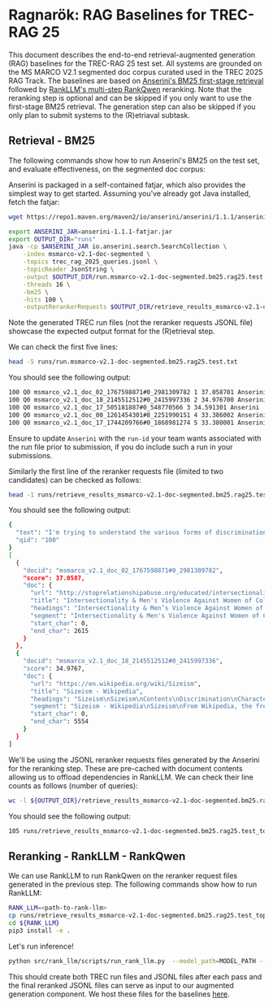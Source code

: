 # Ragnarök: RAG Baselines for TREC-RAG 25

This document describes the end-to-end retrieval-augmented generation (RAG) baselines for the TREC-RAG 25 test set. All systems are grounded on the MS MARCO V2.1 segmented doc corpus curated used in the TREC 2025 RAG Track. The baselines are based on [Anserini's BM25 first-stage retrieval](https://github.com/castorini/anserini) followed by [RankLLM's multi-step RankQwen](https://github.com/castorini/rank_llm) reranking. Note that the reranking step is optional and can be skipped if you only want to use the first-stage BM25 retrieval. The generation step can also be skipped if you only plan to submit systems to the (R)etriaval subtask.

## Retrieval - BM25

The following commands show how to run Anserini's BM25 on the test set, and evaluate effectiveness, on the segmented doc corpus:

Anserini is packaged in a self-contained fatjar, which also provides the simplest way to get started. Assuming you've already got Java installed, fetch the fatjar:

```bash
wget https://repo1.maven.org/maven2/io/anserini/anserini/1.1.1/anserini-1.1.1-fatjar.jar
```

```bash
export ANSERINI_JAR=anserini-1.1.1-fatjar.jar
export OUTPUT_DIR="runs"
java -cp $ANSERINI_JAR io.anserini.search.SearchCollection \
    -index msmarco-v2.1-doc-segmented \
    -topics trec_rag_2025_queries.jsonl \
    -topicReader JsonString \
    -output $OUTPUT_DIR/run.msmarco-v2.1-doc-segmented.bm25.rag25.test.txt \
    -threads 16 \
    -bm25 \
    -hits 100 \
    -outputRerankerRequests $OUTPUT_DIR/retrieve_results_msmarco-v2.1-doc-segmented.bm25.rag25.test_top100.jsonl &
```
        
Note the generated TREC run files (not the reranker requests JSONL file) showcase the expected output format for the (R)etrieval step.

We can check the first five lines:
```bash
head -5 runs/run.msmarco-v2.1-doc-segmented.bm25.rag25.test.txt
```

You should see the following output:
```bash
100 Q0 msmarco_v2.1_doc_02_1767598871#0_2981309782 1 37.058701 Anserini
100 Q0 msmarco_v2.1_doc_18_2145512512#0_2415997336 2 34.976700 Anserini
100 Q0 msmarco_v2.1_doc_17_505181887#0_548770566 3 34.591301 Anserini
100 Q0 msmarco_v2.1_doc_00_1261454301#8_2251990151 4 33.386002 Anserini
100 Q0 msmarco_v2.1_doc_17_1744209766#0_1868981274 5 33.380001 Anserini
```
Ensure to update `Anserini` with the `run-id` your team wants associated with the run file prior to submission, if you do include such a run in your submissions.

Similarly the first line of the reranker requests file (limited to two candidates) can be checked as follows:

```bash
head -1 runs/retrieve_results_msmarco-v2.1-doc-segmented.bm25.rag25.test_top100.jsonl | jq '.query, .candidates[0:2]'
```
You should see the following output:

```bash
{
  "text": "I'm trying to understand the various forms of discrimination and oppression people experience in the US, such as racial, gender, age, and housing. Can you explain their prevalence, how they affect individuals and society, and what laws or actions are in place to address them?",
  "qid": "100"
}
[
  {
    "docid": "msmarco_v2.1_doc_02_1767598871#0_2981309782",
    "score": 37.0587,
    "doc": {
      "url": "http://stoprelationshipabuse.org/educated/intersectionality/",
      "title": "Intersectionality & Men's Violence Against Women of Color – Center for Relationship Abuse Awareness & Action",
      "headings": "Intersectionality & Men’s Violence Against Women of Color\nIntersectionality & Men’s Violence Against Women of Color\nOppression and Gender Based Violence\nInstitutional/State Violence\nAdditional Resources\nOrganizations\nReadings\n",
      "segment": "Intersectionality & Men's Violence Against Women of Color – Center for Relationship Abuse Awareness & Action\nHomepage\nTake Action\nIntersectionality & Men’s Violence Against Women of Color\nLeave This Site Quickly\nIntersectionality is a tool for analysis, advocacy and policy development that addresses multiple discriminations and helps us understand how different sets of identities impact access to rights and opportunities. Intersectionality is used to study, understand and respond to the ways in which gender intersects with other identities and how these intersections contribute to unique experiences of oppression and privilege. Association for Women’s Rights in Development\n“Since violence is used to control women in patriarchal societies, it is important to understand the nature of patriarchy and its relationship to other forms of oppression such as racism, colonialism, heterosexism, etc. Violence against women of color is affected by the intersection of racism and sexism and the failures of both the feminist and antiracist movements to seriously address this issue.” Crenshawe (1994) Intersectionality, Identity Politics, & Violence Against Women of Color\n“Analysis claiming that systems of race, social class, gender, sexuality, ethnicity, nation, and age form mutually constructing features of social organization, which shape Black women’s experiences and, in turn, are shaped by Black women” Collins (1990) Black Feminist Thought: Knowledge, Consciousness and the Politics of Empowerment\nIntersectionality is an essential component of any activism, advocacy, curricula, services, or trainings that are aimed at serving women and dismantling patriarchal structures of violence. Prioritizing and centering the experiences of Black women, Latinx women, Indigenous women, trans women, women with disabilities, Muslim women, immigrant women, undocumented women, and gender nonconforming individuals of color is singular in achieving progress through intersectional feminism. In order to address gender-based violence, we must recognize the unique barriers that women of different backgrounds face, as they are subject to multiple layers of oppression and violence. An important application of intersectionality can be seen in the distinction between racial equality and racial equity. While “racial equality” has been traditionally used to refer to the goal of having egalitarian opportunities and rights for all individuals regardless of race, the term “racial equity” more clearly describes the actions that must be taken in order to ensure justice for communities that society has marginalized. “",
      "start_char": 0,
      "end_char": 2615
    }
  },
  {
    "docid": "msmarco_v2.1_doc_18_2145512512#0_2415997336",
    "score": 34.9767,
    "doc": {
      "url": "https://en.wikipedia.org/wiki/Sizeism",
      "title": "Sizeism - Wikipedia",
      "headings": "Sizeism\nSizeism\nContents\nDiscrimination\nCharacteristics\nPrevalence\nCountermeasures\nSee also\nNotes\nReferences\n",
      "segment": "Sizeism - Wikipedia\nSizeism\nFrom Wikipedia, the free encyclopedia\nJump to navigation Jump to search\n\nThis article needs additional citations for verification. Please help improve this article by adding citations to reliable sources. Unsourced material may be challenged and removed. Find sources: \" Sizeism\" – news · newspapers · books · scholar · JSTOR (May 2016) ( Learn how and when to remove this template message)\nPart of a series on\nDiscrimination\n\nGeneral forms\nAge\nClass ( Caste)\nDisability\nGenetics\nHair texture\nHeight\nHousing\nLanguage\nLooks\nMental disorder\nRace / Ethnicity / Nationality\nRank\nReligion\nSex\nSexual orientation\nSize\nSkin color\nSocial\nAcephobia\nAdultism\nAmatonormativity\nAnti-albinism\nAnti-autism\nAnti-homelessness\nAnti-intellectualism\nAnti-intersex\nAnti-left handedness\nAnti-Masonry\nAntisemitism (Judeophobia)\nAporophobia\nAudism\nBiphobia\nClannism\nCronyism\nDrug use\nElitism\nEphebiphobia\nFatism\nGayphobia\nGerontophobia\nHeteronormativity\nHeterosexism\nHIV/AIDS stigma\nHomophobia\nLeprosy stigma\nLesbophobia\nMisandry\nMisogyny\nNepotism\nPedophobia\nPerpetual foreigner\nPregnancy\nReverse\nSectarianism\nSupremacism\nBlack\nWhite\nTransphobia\nNon-binary\nTransmisogyny\nVegaphobia\nXenophobia\nReligious\nAhmadiyya\nAtheism\nBaháʼí Faith\nBuddhism\nCatholicism\nChristianity\npost–Cold War era\nDruze\nFalun Gong\nHinduism\nPersecution\nIslam\nPersecution\nJehovah's Witnesses\nJudaism\nPersecution\nLDS or Mormon\nNeopaganism\nEastern Orthodox\nOriental Orthodox\nCopts\nProtestantism\nRastafari\nShi'ism\nSufism\nSunnism\nZoroastrianism\nEthnic /national\nAfrican\nAlbanian\nAmerican\nArab\nArmenian\nAustralian\nAustrian\nAzerbaijani\nBritish\nCanadian\nCatalan\nChechen\nChilean\nChinese\nCroat\nDutch\nEnglish\nEstonian\nFilipino\nFinnish\nFrench\nGeorgian\nGerman\nGreek\nHaitian\nHazara\nHispanic\nHungarian\nIgbo\nIndian\nIndigenous peoples of Canada and the USA\nIndonesian\nIranian\nIrish\nIsraeli\nItalian\nJapanese\nJewish\nKhmer\nKorean\nKurdish\nMalay\nManchu\nMexican\nMiddle Eastern\nMongolian\nMontenegrin\nPakistani\nPashtun\nPolish\nPortuguese\nQuebec\nRomani\nRomanian\nRussian\nScottish\nSerb\nSlavic\nSomali\nSoviet\nTatar\nThai\nTibetan\nTurkish\nUkrainian\nUyghur\nVenezuelan\nVietnamese\nWestern\nManifestations\nBlood libel\nBullying\nonline\nCompulsory sterilization\nCounter-jihad\nCultural genocide\nDefamation\nDemocide\nDisability hate crime\nDog-whistle politics\nEliminationism\nEconomic\nEducation\nEmployment\nEthnic cleansing\nEthnic conflict\nEthnic hatred\nEthnic joke\nEthnocide\nForced conversion\nFreak show\nGay bashing\nGendercide\nGenital modification and mutilation\nGenocide\nexamples\nGlass ceiling\nHate crime\nHate group\nHate speech\nonline\nHomeless dumping\nIndian rolling\nLavender scare\nLGBT hate crimes\nLynching\nMortgage\nMurder music\nNative American mascots\nOccupational segregation\nPersecution\nPogrom\nPurge\nRed Scare\nReligious persecution\nReligious terrorism\nReligious violence\nReligious war\nScapegoating\nSegregation academy\nSex-selective abortion\nSlavery\nSlut-shaming\nTrans bashing\nVictimisation\nViolence against men\nViolence against women\nWhite flight\nWhite power music\nWife selling\nWitch-hunt\nPolicies\nAge of candidacy\nBlood purity\nBlood quantum\nCrime of apartheid\nDisabilities\nCatholic\nJewish\nEthnocracy\nEthnopluralism\nGender pay gap\nGender roles\nGerontocracy\nGerrymandering\nGhetto benches\nInternment\nJewish quota\nJim Crow laws\nLaw for Protection of the Nation\nMcCarthyism\nMSM blood donation restrictions\nNonpersons\nNumerus clausus (as religious or racial quota)\nNuremberg Laws\nOne-drop rule\nRacial quota\nRacial steering\nRedlining\nSame-sex marriage (laws and issues prohibiting)\nSegregation\nage\nracial\nreligious\nsexual\nSodomy law\nState atheism\nState religion\nUgly law\nVoter suppression\nCountermeasures\nAffirmative action\nAnti-discrimination law\nCultural assimilation\nCultural pluralism\nDiversity training\nEmpowerment\nFeminism\nFighting Discrimination\nHate speech laws by country\nHuman rights\nIntersex rights\nLGBT rights\nMasculism\nMulticulturalism\nNonviolence\nRacial integration\nReappropriation\nSelf-determination\nSocial integration\nToleration\nRelated topics\nAllophilia\nAnti-cultural, anti-national, and anti-ethnic terms\nBias\nChristian privilege\nCivil liberties\nCultural assimilation\nDehumanization\nDiversity\nEthnic penalty\nEugenics\nInternalized oppression\nIntersectionality\nMale privilege\nMasculism\nMedical model of disability\nautism\nMulticulturalism\nNet bias\nNeurodiversity\nOikophobia\nOppression\nPolice brutality\nPolitical correctness\nPolyculturalism\nPower distance\nPrejudice\nPrisoner abuse\nRacial bias in criminal news\nRacism by country\nReligious intolerance\nSecond-generation gender bias\nSnobbery\nSocial exclusion\nSocial model of disability\nSocial stigma\nStereotype\nthreat\nThe talk\nWhite privilege\nWoke\nv\nt\ne\n\nLook up Sizeism in Wiktionary, the free dictionary. Idea that people are prejudged by their size\nSizeism or size discrimination is the idea that people are prejudged by their size. Contents\n1 Discrimination\n2 Characteristics\n3 Prevalence\n4 Countermeasures\n5 See also\n6 Notes\n7 References\nDiscrimination\nThis type of discrimination can take a number of forms, ranging from refusing to hire someone because they are considered to be too short or too tall, to treating overweight and underweight individuals with disdain . There aren't currently any specific anti-discrimination laws that have been put in place to prohibit sizeism, despite the issue being extremely prevalent. Sizeist stereotypes (such as \"overweight people are lazy\" or \"tall people can play basketball\") are often ingrained in modern society. In the US, the list of anti-discrimination acts does not specifically include sizeism as an offense.",
      "start_char": 0,
      "end_char": 5554
    }
  }
]
```

We'll be using the JSONL reranker requests files generated by the Anserini for the reranking step. These are pre-cached with document contents allowing us to offload dependencies in RankLLM. We can check their line counts as follows (number of queries):

```bash
wc -l ${OUTPUT_DIR}/retrieve_results_msmarco-v2.1-doc-segmented.bm25.rag25.test_top100.jsonl
```

You should see the following output:

```bash
105 runs/retrieve_results_msmarco-v2.1-doc-segmented.bm25.rag25.test_top100.jsonl
```

## Reranking - RankLLM - RankQwen

We can use RankLLM to run RankQwen on the reranker request files generated in the previous step. The following commands show how to run RankLLM:

```bash
RANK_LLM=<path-to-rank-llm>
cp runs/retrieve_results_msmarco-v2.1-doc-segmented.bm25.rag25.test_top100.jsonl ${RANK_LLM}/retrieve_results/BM25/
cd ${RANK_LLM}
pip3 install -e .
```

Let's run inference!

```bash
python src/rank_llm/scripts/run_rank_llm.py  --model_path=MODEL_PATH --top_k_candidates=100 --dataset=msmarco-v2.1-doc-segmented.bm25.rag25.test --retrieval_method=bm25 --prompt_mode=rank_GPT --context_size=4096 --variable_passages --num_passes=3 --vllm_batched
```

This should create both TREC run files and JSONL files after each pass and the final reranked JSONL files can serve as input to our augmented generation component. 
We host these files for the baselines [here](https://github.com/castorini/ragnarok_data/tree/main/rag25/retrieve_results/RANK_QWEN).
